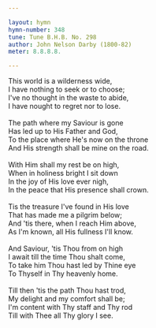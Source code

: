 ```yaml
---

layout: hymn
hymn-number: 348
tune: Tune B.H.B. No. 298
author: John Nelson Darby (1800-82)
meter: 8.8.8.8.

---
```

This world is a wilderness wide,<br>I have nothing to seek or to choose;<br>I've no thought in the waste to abide,<br>I have nought to regret nor to lose.<br><br>The path where my Saviour is gone<br>Has led up to His Father and God,<br>To the place where He's now on the throne<br>And His strength shall be mine on the road.<br><br>With Him shall my rest be on high,<br>When in holiness bright I sit down<br>In the joy of His love ever nigh,<br>In the peace that His presence shall crown.<br><br>Tis the treasure I've found in His love<br>That has made me a pilgrim below;<br>And 'tis there, when I reach Him above,<br>As I'm known, all His fullness I'll know.<br><br>And Saviour, 'tis Thou from on high<br>I await till the time Thou shalt come,<br>To take him Thou hast led by Thine eye<br>To Thyself in Thy heavenly home.<br><br>Till then 'tis the path Thou hast trod,<br>My delight and my comfort shall be;<br>I'm content with Thy staff and Thy rod<br>Till with Thee all Thy glory I see.<br><br><br>
